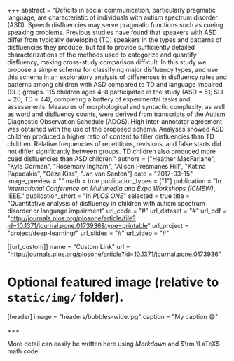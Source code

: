 +++
abstract = "Deficits in social communication, particularly pragmatic language, are characteristic of individuals with autism spectrum disorder (ASD). Speech disfluencies may serve pragmatic functions such as cueing speaking problems. Previous studies have found that speakers with ASD differ from typically developing (TD) speakers in the types and patterns of disfluencies they produce, but fail to provide sufficiently detailed characterizations of the methods used to categorize and quantify disfluency, making cross-study comparison difficult. In this study we propose a simple schema for classifying major disfluency types, and use this schema in an exploratory analysis of differences in disfluency rates and patterns among children with ASD compared to TD and language impaired (SLI) groups. 115 children ages 4–8 participated in the study (ASD = 51; SLI = 20; TD = 44), completing a battery of experimental tasks and assessments. Measures of morphological and syntactic complexity, as well as word and disfluency counts, were derived from transcripts of the Autism Diagnostic Observation Schedule (ADOS). High inter-annotator agreement was obtained with the use of the proposed schema. Analyses showed ASD children produced a higher ratio of content to filler disfluencies than TD children. Relative frequencies of repetitions, revisions, and false starts did not differ significantly between groups. TD children also produced more cued disfluencies than ASD children."
authors = ["Heather MacFarlane", "Kyle Gorman", "Rosemary Ingham", "Alison Presmanes Hill", "Katina Papadakis", "Géza Kiss", "Jan van Santen"]
date = "2017-03-15"
image_preview = ""
math = true
publication_types = ["1"]
publication = "In *International Conference on Multimedia and Expo Workshops (ICMEW)*, IEEE."
publication_short = "In *PLOS ONE*"
selected = true
title = "Quantitative analysis of disfluency in children with autism spectrum disorder or language impairment"
url_code = "#"
url_dataset = "#"
url_pdf = "http://journals.plos.org/plosone/article/file?id=10.1371/journal.pone.0173936&type=printable"
url_project = "project/deep-learning/"
url_slides = "#"
url_video = "#"

[[url_custom]]
name = "Custom Link"
url = "http://journals.plos.org/plosone/article?id=10.1371/journal.pone.0173936"

# Optional featured image (relative to `static/img/` folder).
[header]
image = "headers/bubbles-wide.jpg"
caption = "My caption :smile:"

+++

More detail can easily be written here using *Markdown* and $\rm \LaTeX$ math code.
